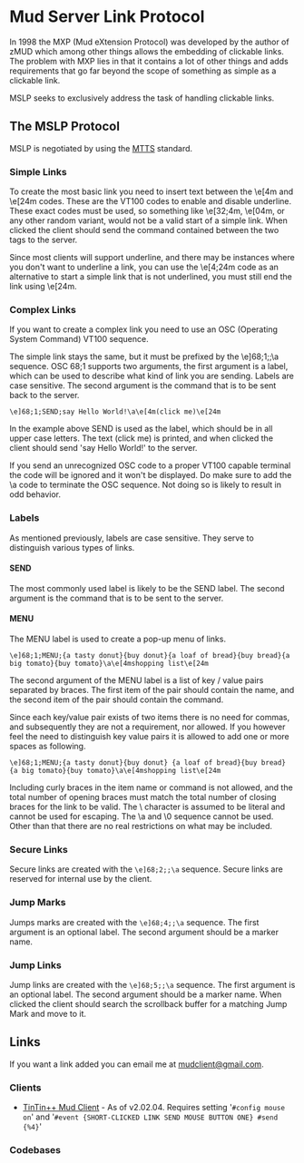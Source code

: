 # Mud Server Link Protocol

In 1998 the MXP (Mud eXtension Protocol) was developed by the author of zMUD which among other things allows the
embedding of clickable links. The problem with MXP lies in that it contains a lot of other things and adds requirements
that go far beyond the scope of something as simple as a clickable link.

MSLP seeks to exclusively address the task of handling clickable links.

## The MSLP Protocol

MSLP is negotiated by using the [MTTS](https://tintin.mudhalla.net/protocols/mtts) standard.

### Simple Links

To create the most basic link you need to insert text between the \e[4m and \e[24m codes. These are the VT100 codes to
enable and disable underline. These exact codes must be used, so something like \e[32;4m, \e[04m, or any other random
variant, would not be a valid start of a simple link. When clicked the client should send the command contained between
the two tags to the server.

Since most clients will support underline, and there may be instances where you don't want to underline a link, you can
use the \e[4;24m code as an alternative to start a simple link that is not underlined, you must still end the link using
\e[24m.

### Complex Links

If you want to create a complex link you need to use an OSC (Operating System Command) VT100 sequence.

The simple link stays the same, but it must be prefixed by the \e]68;1;;\a sequence. OSC 68;1 supports two arguments,
the first argument is a label, which can be used to describe what kind of link you are sending. Labels are case
sensitive. The second argument is the command that is to be sent back to the server.

`\e]68;1;SEND;say Hello World!\a\e[4m(click me)\e[24m`

In the example above SEND is used as the label, which should be in all upper case letters. The text (click me) is
printed, and when clicked the client should send 'say Hello World!' to the server.

If you send an unrecognized OSC code to a proper VT100 capable terminal the code will be ignored and it won't be
displayed. Do make sure to add the \a code to terminate the OSC sequence. Not doing so is likely to result in odd
behavior.

### Labels

As mentioned previously, labels are case sensitive. They serve to distinguish various types of links.

#### SEND

The most commonly used label is likely to be the SEND label. The second argument is the command that is to be sent to
the server.

#### MENU

The MENU label is used to create a pop-up menu of links.

`\e]68;1;MENU;{a tasty donut}{buy donut}{a loaf of bread}{buy bread}{a big tomato}{buy tomato}\a\e[4mshopping list\e[24m`

The second argument of the MENU label is a list of key / value pairs separated by braces. The first item of the pair
should contain the name, and the second item of the pair should contain the command.

Since each key/value pair exists of two items there is no need for commas, and subsequently they are not a requirement,
nor allowed. If you however feel the need to distinguish key value pairs it is allowed to add one or more spaces as
following.

`\e]68;1;MENU;{a tasty donut}{buy donut} {a loaf of bread}{buy bread} {a big tomato}{buy tomato}\a\e[4mshopping list\e[24m`

Including curly braces in the item name or command is not allowed, and the total number of opening braces must match the
total number of closing braces for the link to be valid. The \ character is assumed to be literal and cannot be used for
escaping. The \a and \0 sequence cannot be used. Other than that there are no real restrictions on what may be included.

### Secure Links

Secure links are created with the `\e]68;2;;\a` sequence. Secure links are reserved for internal use by the client.

### Jump Marks

Jumps marks are created with the `\e]68;4;;\a` sequence. The first argument is an optional label. The second argument
should be a marker name.

### Jump Links

Jump links are created with the `\e]68;5;;\a` sequence. The first argument is an optional label. The second argument
should be a marker name. When clicked the client should search the scrollback buffer for a matching Jump Mark and move
to it.

## Links

If you want a link added you can email me at mudclient@gmail.com.

### Clients

- [TinTin++ Mud Client](https://tintin.mudhalla.net/) - As of v2.02.04. Requires setting '`#config mouse on`' and 
  '`#event {SHORT-CLICKED LINK SEND MOUSE BUTTON ONE} #send {%4}`'

### Codebases
